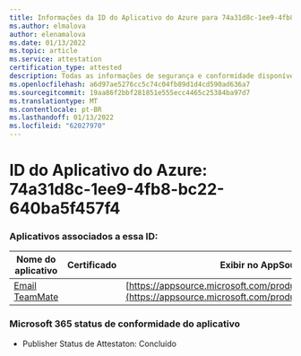 ```yaml
---
title: Informações da ID do Aplicativo do Azure para 74a31d8c-1ee9-4fb8-bc22-640ba5f457f4
ms.author: elmalova
author: elenamalova
ms.date: 01/13/2022
ms.topic: article
ms.service: attestation
certification_type: attested
description: Todas as informações de segurança e conformidade disponíveis para 74a31d8c-1ee9-4fb8-bc22-640ba5f457f4.
ms.openlocfilehash: a6d97ae5276cc5c74c04fb89d1d4cd590ad636a7
ms.sourcegitcommit: 19aa86f2bbf281851e555ecc4465c25384ba97d7
ms.translationtype: MT
ms.contentlocale: pt-BR
ms.lasthandoff: 01/13/2022
ms.locfileid: "62027970"
---
```

# <a name="azure-app-id-74a31d8c-1ee9-4fb8-bc22-640ba5f457f4"></a>ID do Aplicativo do Azure: 74a31d8c-1ee9-4fb8-bc22-640ba5f457f4


### <a name="apps-associated-with-this-id"></a>Aplicativos associados a essa ID:
| **Nome do aplicativo** | **Certificado** | **Exibir no AppSource** |
|--------------|---------------|-----------------------|
| [Email TeamMate](https://docs.microsoft.com/microsoft-365-app-certification/forward/WA200002338) |  | [https://appsource.microsoft.com/product/office/WA200002338](https://appsource.microsoft.com/product/office/WA200002338) |

### <a name="microsoft-365-app-compliance-status"></a>Microsoft 365 status de conformidade do aplicativo
- Publisher Status de Attestaton: Concluído

